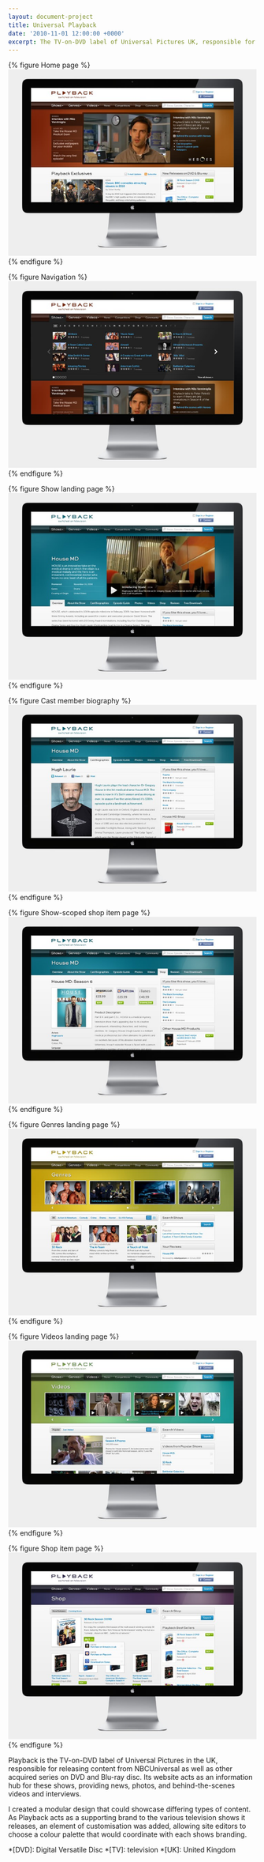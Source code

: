 ```yaml
---
layout: document-project
title: Universal Playback
date: '2010-11-01 12:00:00 +0000'
excerpt: The TV-on-DVD label of Universal Pictures UK, responsible for releasing content from NBCUniversal as well as other locally acquired series on DVD and blu-ray.
---
```

{% figure Home page %}
![](/assets/images/projects/universal_playback/0.jpg)
{% endfigure %}

{% figure Navigation %}
![](/assets/images/projects/universal_playback/1.jpg)
{% endfigure %}

{% figure Show landing page %}
![](/assets/images/projects/universal_playback/2.jpg)
{% endfigure %}

{% figure Cast member biography %}
![](/assets/images/projects/universal_playback/3.jpg)
{% endfigure %}

{% figure Show-scoped shop item page %}
![](/assets/images/projects/universal_playback/4.jpg)
{% endfigure %}

{% figure Genres landing page %}
![](/assets/images/projects/universal_playback/5.jpg)
{% endfigure %}

{% figure Videos landing page %}
![](/assets/images/projects/universal_playback/6.jpg)
{% endfigure %}

{% figure Shop item page %}
![](/assets/images/projects/universal_playback/7.jpg)
{% endfigure %}

Playback is the TV-on-DVD label of Universal Pictures in the UK, responsible for releasing content from NBCUniversal as well as other acquired series on DVD and Blu-ray disc. Its website acts as an information hub for these shows, providing news, photos, and behind-the-scenes videos and interviews.

I created a modular design that could showcase differing types of content. As Playback acts as a supporting brand to the various television shows it releases, an element of customisation was added, allowing site editors to choose a colour palette that would coordinate with each shows branding.

*[DVD]: Digital Versatile Disc
*[TV]: television
*[UK]: United Kingdom